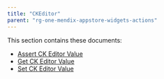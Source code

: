 ```yaml
---
title: "CKEditor"
parent: "rg-one-mendix-appstore-widgets-actions"
---
```


This section contains these documents:

* [Assert CK Editor Value](rg-one-assert-ckeditor-value)
* [Get CK Editor Value](rg-one-get-ckeditor-value)
* [Set CK Editor Value](rg-one-set-ckeditor-value)
